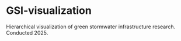 # GSI-visualization
Hierarchical visualization of green stormwater infrastructure research. Conducted 2025.

